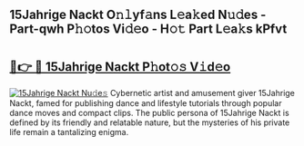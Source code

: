 ## 15Jahrige Nackt O𝚗𝚕yf𝚊ns L𝚎a𝚔ed N𝚞𝚍es - Part-qwh P𝚑𝚘tos Vi𝚍𝚎o - H𝚘𝚝 Part L𝚎a𝚔s kPfvt

# <h2><a href="http://kfasyp.oniu.top/?m=15Jahrige+Nackt">🔗👉 🔴 15Jahrige Nackt P𝚑ot𝚘𝚜 V𝚒d𝚎o</a></h2>

[![15Jahrige Nackt Nu𝚍e𝚜](https://i.imgur.com/0qMVB7G.gif)](http://kfasyp.oniu.top/?m=15Jahrige+Nackt)
Cybernetic artist and amusement giver 15Jahrige Nackt, famed for publishing dance and lifestyle tutorials through popular dance moves and compact clips. The public persona of 15Jahrige Nackt is defined by its friendly and relatable nature, but the mysteries of his private life remain a tantalizing enigma.  
